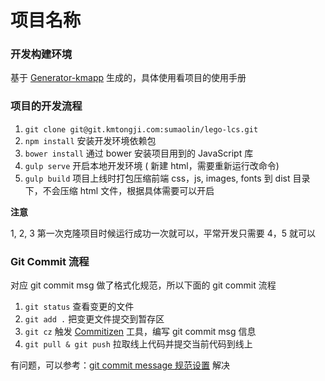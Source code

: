 # 项目名称

### 开发构建环境

基于 [Generator-kmapp](https://github.com/sumaolin/generator-kmapp) 生成的，具体使用看项目的使用手册

### 项目的开发流程

1. `git clone git@git.kmtongji.com:sumaolin/lego-lcs.git`
2. `npm install` 安装开发环境依赖包
3. `bower install` 通过 bower 安装项目用到的 JavaScript 库
4. `gulp serve` 开启本地开发环境 ( 新建 html，需要重新运行改命令)
5. `gulp build` 项目上线时打包压缩前端 css，js, images, fonts 到 dist 目录下，不会压缩 html 文件，根据具体需要可以开启

**注意**

1, 2, 3 第一次克隆项目时候运行成功一次就可以，平常开发只需要 4，5 就可以

### Git Commit 流程

对应 git commit msg 做了格式化规范，所以下面的 git commit 流程

1. `git status` 查看变更的文件
2. `git add .` 把变更文件提交到暂存区
3. `git cz` 触发 [Commitizen](https://github.com/commitizen/cz-cli) 工具，编写 git commit msg 信息
4. `git pull & git push` 拉取线上代码并提交当前代码到线上

有问题，可以参考：[git commit message 规范设置](https://github.com/sumaolin/study/blob/master/readme/git_cmmit_message.md) 解决
